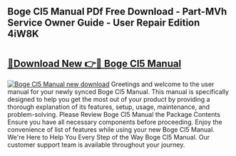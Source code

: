 ## Boge Cl5 Manual PDf Free Download - Part-MVh Service Owner Guide - User Repair Edition 4iW8K

# <h2><a href="http://bc67308.oget.top/?id=Boge+Cl5+Manual">🔗Download New 👉🔴 Boge Cl5 Manual</a></h2>

[![Boge Cl5 Manual new download](https://i.imgur.com/5g1atiW.png)](http://bc67308.oget.top/?id=Boge+Cl5+Manual)
Greetings and welcome to the user manual for your newly synced Boge Cl5 Manual. This manual is specifically designed to help you get the most out of your product by providing a thorough explanation of its features, setup, usage, maintenance, and problem-solving. Please Review Boge Cl5 Manual the Package Contents Ensure you have all necessary components before proceeding. Enjoy the convenience of list of features while using your new Boge Cl5 Manual. We're Here to Help You Every Step of the Way Boge Cl5 Manual. Our customer support team is available throughout your journey.
